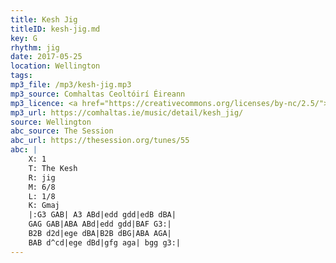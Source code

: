 ```yaml
---
title: Kesh Jig
titleID: kesh-jig.md
key: G
rhythm: jig
date: 2017-05-25
location: Wellington 
tags: 
mp3_file: /mp3/kesh-jig.mp3
mp3_source: Comhaltas Ceoltóirí Éireann
mp3_licence: <a href="https://creativecommons.org/licenses/by-nc/2.5/">CC-BY-NC-2.5</a>
mp3_url: https://comhaltas.ie/music/detail/kesh_jig/
source: Wellington
abc_source: The Session
abc_url: https://thesession.org/tunes/55
abc: |
    X: 1
    T: The Kesh
    R: jig
    M: 6/8
    L: 1/8
    K: Gmaj
    |:G3 GAB| A3 ABd|edd gdd|edB dBA|
    GAG GAB|ABA ABd|edd gdd|BAF G3:|
    B2B d2d|ege dBA|B2B dBG|ABA AGA|
    BAB d^cd|ege dBd|gfg aga| bgg g3:|
---
```

